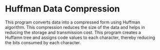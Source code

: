 # Huffman Data Compression

This program converts data into a compressed form using Huffman algorithm. This compression reduces the size of the data and helps in reducing the storage and transmission cost. This program creates a Huffamn tree and assigns code values to each character, thereby reducing the bits consumed by each character.
